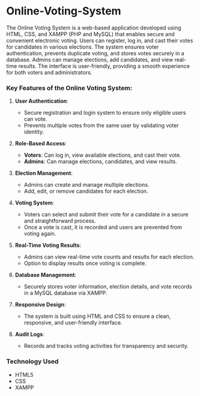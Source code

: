 # Online-Voting-System

The Online Voting System is a web-based application developed using HTML, CSS, and XAMPP (PHP and MySQL) that enables secure and convenient electronic voting. Users can register, log in, and cast their votes for candidates in various elections. The system ensures voter authentication, prevents duplicate voting, and stores votes securely in a database. Admins can manage elections, add candidates, and view real-time results. The interface is user-friendly, providing a smooth experience for both voters and administrators.

### Key Features of the **Online Voting System**:

1. **User Authentication**:
   - Secure registration and login system to ensure only eligible users can vote.
   - Prevents multiple votes from the same user by validating voter identity.

2. **Role-Based Access**:
   - **Voters**: Can log in, view available elections, and cast their vote.
   - **Admins**: Can manage elections, candidates, and view results.

3. **Election Management**:
   - Admins can create and manage multiple elections.
   - Add, edit, or remove candidates for each election.

4. **Voting System**:
   - Voters can select and submit their vote for a candidate in a secure and straightforward process.
   - Once a vote is cast, it is recorded and users are prevented from voting again.

5. **Real-Time Voting Results**:
   - Admins can view real-time vote counts and results for each election.
   - Option to display results once voting is complete.

6. **Database Management**:
   - Securely stores voter information, election details, and vote records in a MySQL database via XAMPP.

7. **Responsive Design**:
   - The system is built using HTML and CSS to ensure a clean, responsive, and user-friendly interface.

8. **Audit Logs**:
   - Records and tracks voting activities for transparency and security. 
### Technology Used 
  - HTML5
  - CSS
  - XAMPP



